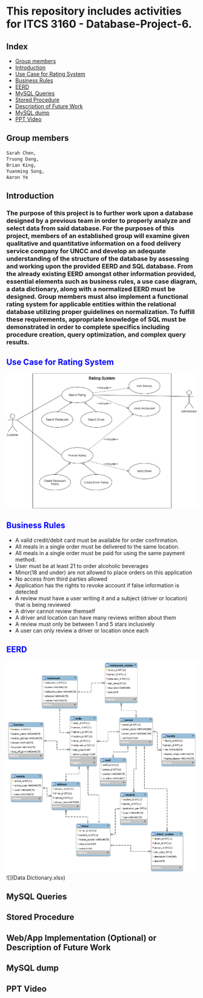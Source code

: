 # This repository includes activities for ITCS 3160 - Database-Project-6.

## Index
* [Group members](#Group-members)
* [Introduction](#Introduction)
* [Use Case for Rating System](#Use-Case-for-Rating-System)
* [Business Rules](#Business-Rules)
* [EERD](#EERD)
* [MySQL Queries](#MySQL-Queries)
* [Stored Procedure](#Stored-Procedure)
* [Description of Future Work](#Description-of-Future-Work)
* [MySQL dump](#MySQL-dump)
* [PPT Video](#PPT-Video)

## Group members
    Sarah Chen,
    Truong Dang,
    Brian King,
    Yuanming Song,
    Aaron Ye
    
## Introduction
### The purpose of this project is to further work upon a database designed by a previous team in order to properly analyze and select data from said database. For the purposes of this project, members of an established group will examine given qualitative and quantitative information on a food delivery service company for UNCC and develop an adequate understanding of the structure of the database by assessing and working upon the provided EERD and SQL database. From the already existing EERD amongst other information provided, essential elements such as business rules, a use case diagram, a data dictionary, along with a normalized EERD must be designed. Group members must also implement a functional rating system for applicable entities within the relational database utilizing proper guidelines on normalization. To fulfill these requirements, appropriate knowledge of SQL must be demonstrated in order to complete specifics including procedure creation, query optimization, and complex query results.

## <span style="color:blue">Use Case for Rating System</span>
![](Project%20Use%20Case%20Diagram%20(1).jpg)

## <span style="color:blue">Business Rules</span>
* A valid credit/debit card must be available for order confirmation.
* All meals in a single order must be delivered to the same location. 
* All meals in a single order must be paid for using the same payment method.
* User must be at least 21 to order alcoholic beverages
* Minor(18 and under) are not allowed to place orders on this application
* No access from third parties allowed
* Application has the rights to revoke account if false information is detected
* A review must have a user writing it and a subject (driver or location) that is being reviewed
* A driver cannot review themself
* A driver and location can have many reviews written about them
* A review must only be between 1 and 5 stars inclusively
* A user can only review a driver or location once each

## <span style="color:blue">EERD</span>
![](Project_EERD.png)
![](Data Dictionary.xlsx)

## MySQL Queries
## Stored Procedure
## Web/App Implementation (Optional) or Description of Future Work
## MySQL dump
## PPT Video
